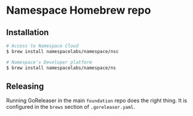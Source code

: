 # Namespace Homebrew repo

## Installation

```sh
# Access to Namespace Cloud
$ brew install namespacelabs/namespace/nsc

# Namespace's Developer platform
$ brew install namespacelabs/namespace/ns
```

## Releasing

Running GoReleaser in the main `foundation` repo does the right thing. It is configured
in the `brews` section of `.goreleaser.yaml`.
